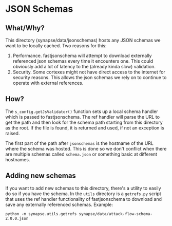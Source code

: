 # JSON Schemas

## What/Why?
This directory (synapse/data/jsonschemas) hosts any JSON schemas we want to be
locally cached. Two reasons for this:
1. Performance. fastjsonschema will attempt to download externally referenced
   json schemas every time it encounters one. This could obviously add a lot of
   latency to the (already kinda slow) validation.
2. Security. Some cortexes might not have direct access to the internet for
   security reasons. This allows the json schemas we rely on to continue to
   operate with external references.

## How?
The `s_config.getJsValidator()` function sets up a local schema handler which is
passed to fastjsonschema. The ref handler will parse the URL to get the path and
then look for the schema path starting from this directory as the root. If the
file is found, it is returned and used, if not an exception is raised.

The first part of the path after `jsonschemas` is the hostname of the URL where
the schema was hosted. This is done so we don't conflict when there are multiple
schemas called `schema.json` or something basic at different hostnames.

## Adding new schemas
If you want to add new schemas to this directory, there's a utility to easily do
so if you have the schema. In the `utils` directory is a `getrefs.py` script
that uses the ref handler functionality of fastjsonschema to download and save
any externally referenced schemas. Example:

    python -m synapse.utils.getrefs synapse/data/attack-flow-schema-2.0.0.json
